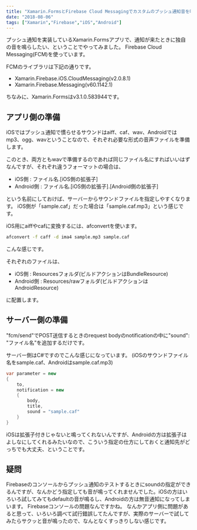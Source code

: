```yaml
---
title: "Xamarin.FormsとFirebase Cloud Messagingでカスタムのプッシュ通知音を鳴らす"
date: "2018-08-06"
tags: ["Xamarin","Firebase","iOS","Android"]
---
```


プッシュ通知を実装しているXamarin.Formsアプリで、通知が来たときに独自の音を鳴らしたい、ということでやってみました。
Firebase Cloud Messaging(FCM)を使っています。

FCMのライブラリは下記の通りです。

* Xamarin.Firebase.iOS.CloudMessaging(v2.0.8.1)
* Xamarin.Firebase.Messaging(v60.1142.1)

ちなみに、Xamarin.Formsはv3.1.0.583944です。

## アプリ側の準備

iOSではプッシュ通知で慣らせるサウンドはaiff、caf、wav、Androidではmp3、ogg、wavということなので、それぞれ必要な形式の音声ファイルを準備します。

このとき、両方ともwavで準備するのであれば同じファイル名にすればいいはずなんですが、それぞれ違うフォーマットの場合は、

* iOS側 : ファイル名.[iOS側の拡張子]
* Android側 : ファイル名.[iOS側の拡張子].[Android側の拡張子]

という名前にしておけば、サーバーからサウンドファイルを指定しやすくなります。
iOS側が「sample.caf」だった場合は「sample.caf.mp3」という感じです。

iOS用にaiffやcafに変換するには、afconvertを使います。

```bash
afconvert -f caff -d ima4 sample.mp3 sample.caf
```

こんな感じです。

それぞれのファイルは、

* iOS側 : Resourcesフォルダ(ビルドアクションはBundleResource)
* Android側 : Resources/rawフォルダ(ビルドアクションはAndroidResource)

に配置します。

## サーバー側の準備

"fcm/send"でPOST送信するときのrequest bodyのnotificationの中に"sound": "ファイル名"を追加するだけです。

サーバー側はC#ですのでこんな感じになっています。
(iOSのサウンドファイル名をsample.caf、Androidはsample.caf.mp3)

```C#
var parameter = new
{
    to,
    notification = new
    {
        body,
        title,
        sound = "sample.caf"
    }
}
```

iOSは拡張子付きじゃないと鳴ってくれないんですが、Androidの方は拡張子はよしなにしてくれるみたいなので、こういう指定の仕方にしておくと通知先がどっちでも大丈夫、ということです。

## 疑問

Firebaseのコンソールからプッシュ通知のテストするときにsoundの指定ができるんですが、なんかどう指定しても音が鳴ってくれませんでした。iOSの方はいろいろ試してみてもdefaultの音が鳴るし、Androidの方は無音通知になってしまいます。
Firebaseコンソールの問題なんですかね。
なんかアプリ側に問題があると思って、いろいろ調べて試行錯誤してたんですが、実際のサーバーで試してみたらサクッと音が鳴ったので、なんとなくすっきりしない感じです。